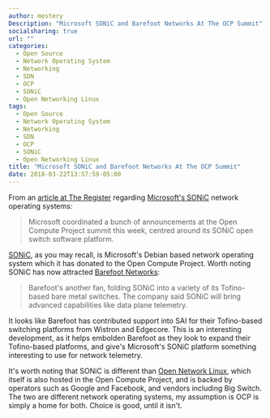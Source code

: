 ```yaml
---
author: mestery
Description: "Microsoft SONiC and Barefoot Networks At The OCP Summit"
socialsharing: true
url: ""
categories:
  - Open Source
  - Network Operating System
  - Networking
  - SDN
  - OCP
  - SONiC
  - Open Networking Linux
tags:
  - Open Source
  - Network Operating System
  - Networking
  - SDN
  - OCP
  - SONiC
  - Open Networking Linux
title: "Microsoft SONiC and Barefoot Networks At The OCP Summit"
date: 2018-03-22T13:57:59-05:00
---
```


From an [article at The Register][1] regarding [Microsoft's SONiC][2]
network operating systems:

> Microsoft coordinated a bunch of announcements at the Open Compute Project
> summit this week, centred around its SONiC open switch software platform.

[SONiC][2], as you may recall, is Microsoft's Debian based network
operating system which it has donated to the Open Compute Project. Worth
noting SONiC has now attracted [Barefoot Networks][3]:

> Barefoot's another fan, folding SONiC into a variety of its Tofino-based
> bare metal switches. The company said SONiC will bring advanced capabilities
> like data plane telemetry.

It looks like Barefoot has contributed support into SAI for their Tofino-based
switching platforms from Wistron and Edgecore. This is an interesting
development, as it helps embolden Barefoot as they look to expand their
Tofino-based platforms, and give's Microsoft's SONiC platform something
interesting to use for network telemetry.

It's worth noting that SONiC is different than [Open Network Linux][4],
which itself is also hosted in the Open Compute Project, and is backed by
operators such as Google and Facebook, and vendors including Big Switch.
The two are different network operating systems, my assumption is OCP is
simply a home for both. Choice is good, until it isn't.

[1]: https://www.theregister.co.uk/2018/03/22/networking_news_roundup/
[2]: https://azure.github.io/SONiC/
[3]: https://barefootnetworks.com
[4]: http://opennetlinux.org
